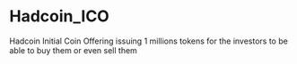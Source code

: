 # Hadcoin_ICO
Hadcoin Initial Coin Offering issuing 1 millions tokens for the investors to be able to buy them or even sell them
